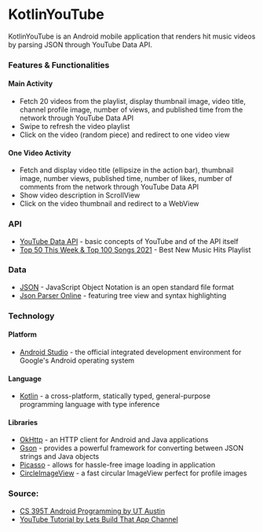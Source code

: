 # KotlinYouTube

KotlinYouTube is an Android mobile application that renders hit music videos by parsing JSON through YouTube Data API.

### Features & Functionalities

#### Main Activity

- Fetch 20 videos from the playlist, display thumbnail image, video title, channel profile image, number of views, and published time from the network through YouTube Data API
- Swipe to refresh the video playlist
- Click on the video (random piece) and redirect to one video view

#### One Video Activity

- Fetch and display video title (ellipsize in the action bar), thumbnail image, number views, published time, number of likes, number of comments from the network through YouTube Data API
- Show video description in ScrollView
- Click on the video thumbnail and redirect to a WebView

### API

- [YouTube Data API](https://developers.google.com/youtube/v3/getting-started) - basic concepts of YouTube and of the API itself
- [Top 50 This Week & Top 100 Songs 2021](https://www.youtube.com/playlist?list=PLx0sYbCqOb8TBPRdmBHs5Iftvv9TPboYG) - Best New Music Hits Playlist

### Data 

- [JSON](https://www.json.org/json-en.html) - JavaScript Object Notation is an open standard file format
- [Json Parser Online](http://json.parser.online.fr/) - featuring tree view and syntax highlighting
   
### Technology

#### Platform

- [Android Studio](https://developer.android.com/studio?hl=es) - the official integrated development environment for Google's Android operating system

#### Language 

- [Kotlin](https://kotlinlang.org/) - a cross-platform, statically typed, general-purpose programming language with type inference

#### Libraries

- [OkHttp](https://square.github.io/okhttp/) - an HTTP client for Android and Java applications
- [Gson](https://guides.codepath.com/android/leveraging-the-gson-library) - provides a powerful framework for converting between JSON strings and Java objects
- [Picasso](https://square.github.io/picasso/) - allows for hassle-free image loading in application
- [CircleImageView](https://github.com/hdodenhof/CircleImageView) - a fast circular ImageView perfect for profile images

### Source:

- [CS 395T Android Programming by UT Austin](https://www.cs.utexas.edu/users/witchel/371M/schedule.html)
- [YouTube Tutorial by Lets Build That App Channel](https://www.youtube.com/playlist?list=PL0dzCUj1L5JGfHj1lwxOq67zAJV3e1S9S)